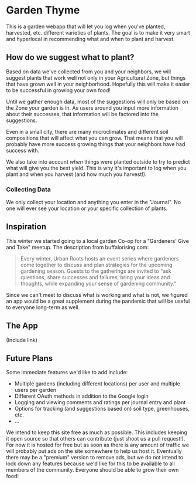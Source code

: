 # Garden Thyme

This is a garden webapp that will let you log when you've planted, harvested, etc. different varieties of plants. The goal is to make it very smart and hyperlocal in recommending what and when to plant and harvest.


## How do we suggest what to plant?

Based on data we've collected from you and your neighbors, we will suggest plants that work well not only in your Agricultural Zone, but things that have grown well in your neighborhood. Hopefully this will make it easier to be successful in growing your own food!

Until we gather enough data, most of the suggestions will only be based on the Zone your garden is in. As users around you input more information about their successes, that information will be factored into the suggestions.

Even in a small city, there are many microclimates and different soil compositions that will affect what you can grow. That means that you will probably have more success growing things that your neighbors have had success with.

We also take into account *when* things were planted outside to try to predict what will give you the best yield. This is why it's important to log when you plant and when you harvest (and how much you harvest!).


### Collecting Data

We only collect your location and anything you enter in the "Journal". No one will ever see your location or your specific collection of plants.

## Inspiration

This winter we started going to a local garden Co-op for a "Gardeners' Give and Take" meetup. The description from buffalorising.com:

> Every winter, Urban Roots hosts an event series where gardeners come together to discuss and plan strategies for the upcoming gardening season. Guests to the gatherings are invited to "ask questions, share successes and failures, bring your ideas and thoughts, while expanding your sense of gardening community."

Since we can't meet to discuss what is working and what is not, we figured an app would be a great supplement during the pandemic that will be useful to everyone long-term as well.

## The App

(Include link)

## Future Plans

Some immediate features we'd like to add include:
- Multiple gardens (including different locations) per user and multiple users per garden
- Different OAuth methods in addition to the Google login
- Logging and viewing comments and ratings per journal entry and plant
- Options for tracking (and suggestions based on) soil type, greenhouses, etc.
- ...

We intend to keep this site free as much as possible. This includes keeping it open source so that others can contribute (just shoot us a pull request!). For now it is hosted for free but as soon as there is any amount of traffic we will probably put ads on the site somewhere to help us host it. Eventually there may be a "premium" version to remove ads, but we do not intend to lock down any features because we'd like for this to be available to all members of the community. Everyone should be able to grow their own food!